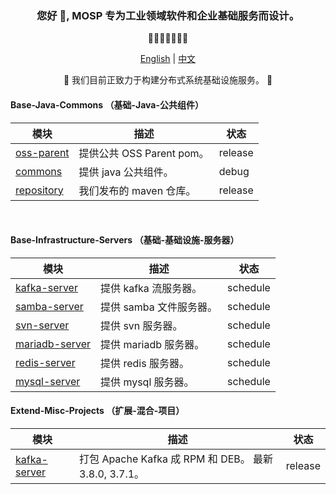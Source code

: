 <!DOCTYPE html>
<html>
  <head>
  <meta charset="UTF-8">
  </head>
  <body>
    <div align="center">
      <h3>您好 👋, MOSP 专为工业领域软件和企业基础服务而设计。</h3>
      <p>🐰🥕🥕🥕🥕🥕🐰</p>
      <p>
        <a href="https://github.com/doraeven/doraeven/blob/main/README.md"><span>English</span></a> | 
        <a href="https://github.com/doraeven/doraeven/blob/main/README_CN.md"><span>中文</span></a>
      </p>
      <p>🌱 我们目前正致力于构建分布式系统基础设施服务。 🌱</p>
      <!-- Base-Java-Commons -->
      <h4 align="left">Base-Java-Commons （基础-Java-公共组件）</h4>
      <div>
        <table>
          <thead>
            <tr>
              <th>模块</th>
              <th>描述</th>
              <th>状态</th>
            </tr>
          </thead>
          <tbody>
            <tr>
              <td><a href="https://github.com/doraeven/oss-parent">oss-parent</a></td>
              <td>提供公共 OSS Parent pom。</td>
              <td>release</td>
            </tr>
            <tr>
              <td><a href="https://github.com/doraeven/commons">commons</a></td>
              <td>提供 java 公共组件。</td>
              <td>debug</td>
            </tr>
            <tr>
              <td><a href="https://github.com/doraeven/repository">repository</a></td>
              <td>我们发布的 maven 仓库。</td>
              <td>release</td>
            </tr>
          </tbody>
        </table>
      </div>
      <div><br></div>
      <!-- // end Base-Java-Commons -->
      <!-- Base-Infrastructure-Servers -->
      <h4 align="left">Base-Infrastructure-Servers （基础-基础设施-服务器）</h4>
      <div>
        <table>
          <thead>
            <tr>
              <th>模块</th>
              <th>描述</th>
              <th>状态</th>
            </tr>
          </thead>
          <tbody>
            <tr>
              <td><a href="https://github.com/doraeven/base-infrastructure-servers/kafka-server">kafka-server</a></td>
              <td>提供 kafka 流服务器。</td>
              <td>schedule</td>
            </tr>
            <tr>
              <td><a href="https://github.com/doraeven/base-infrastructure-servers/samba-server">samba-server</a></td>
              <td>提供 samba 文件服务器。</td>
              <td>schedule</td>
            </tr>
            <tr>
              <td><a href="https://github.com/doraeven/base-infrastructure-servers/svn-server">svn-server</a></td>
              <td>提供 svn 服务器。</td>
              <td>schedule</td>
            </tr>
            <tr>
              <td><a href="https://github.com/doraeven/base-infrastructure-servers/mariadb-server">mariadb-server</a></td>
              <td>提供 mariadb 服务器。</td>
              <td>schedule</td>
            </tr>
            <tr>
              <td><a href="https://github.com/doraeven/base-infrastructure-servers/redis-server">redis-server</a></td>
              <td>提供 redis 服务器。</td>
              <td>schedule</td>
            </tr>
            <tr>
              <td><a href="https://github.com/doraeven/base-infrastructure-servers/mysql-server">mysql-server</a></td>
              <td>提供 mysql 服务器。</td>
              <td>schedule</td>
            </tr>
          </tbody>
        </table>
      </div>
      <!-- // end Base-Infrastructure-Servers -->
      <!-- Extend-Misc-Projects -->
      <h4 align="left">Extend-Misc-Projects （扩展-混合-项目）</h4>
      <div>
        <table>
          <thead>
            <tr>
              <th>模块</th>
              <th>描述</th>
              <th>状态</th>
            </tr>
          </thead>
          <tbody>
            <tr>
              <td><a href="https://github.com/doraeven/kafka-server">kafka-server</a></td>
              <td>打包 Apache Kafka 成 RPM 和 DEB。 最新 3.8.0, 3.7.1。</td>
              <td>release</td>
            </tr>
          </tbody>
        </table>
      </div>
      <div><br></div>
      <!-- // end Extend-Misc-Projects -->
    </div>
  </body>
</html>

<!--
**doraeven/doraeven** is a ✨ _special_ ✨ repository because its `README.md` (this file) appears on your GitHub profile.

Here are some ideas to get you started:

- 🔭 I’m currently working on ...
- 🌱 I’m currently learning ...
- 👯 I’m looking to collaborate on ...
- 🤔 I’m looking for help with ...
- 💬 Ask me about ...
- 📫 How to reach me: ...
- 😄 Pronouns: ...
- ⚡ Fun fact: ...
-->
